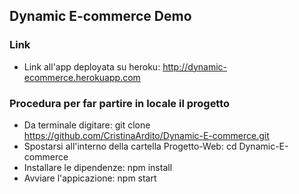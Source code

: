 ## Dynamic E-commerce Demo

### Link
* Link all'app deployata su heroku:  http://dynamic-ecommerce.herokuapp.com

### Procedura per far partire in locale il progetto
* Da terminale digitare:  git clone https://github.com/CristinaArdito/Dynamic-E-commerce.git
* Spostarsi all'interno della cartella Progetto-Web:  cd Dynamic-E-commerce
* Installare le dipendenze:  npm install
* Avviare l'appicazione:  npm start
